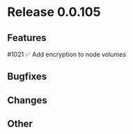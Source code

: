 # Release 0.0.105

## Features

#1021 ✅ Add encryption to node volumes

## Bugfixes

## Changes

## Other

